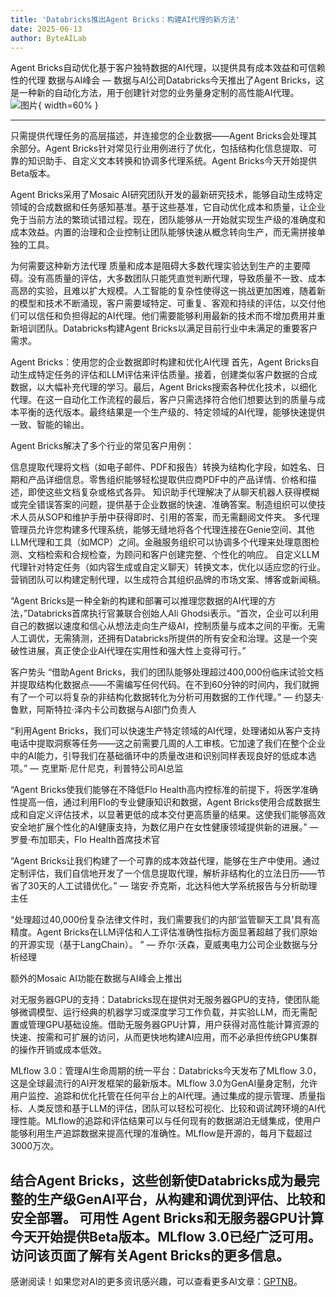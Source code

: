 ```yaml
---
title: 'Databricks推出Agent Bricks：构建AI代理的新方法'
date: 2025-06-13
author: ByteAILab
---
```


Agent Bricks自动优化基于客户独特数据的AI代理，以提供具有成本效益和可信赖性的代理
数据与AI峰会 — 数据与AI公司Databricks今天推出了Agent Bricks，这是一种新的自动化方法，用于创建针对您的业务量身定制的高性能AI代理。![图片](https://ai-techpark.com/wp-content/uploads/Databricks-Launches.jpg){ width=60% }

---
只需提供代理任务的高层描述，并连接您的企业数据——Agent Bricks会处理其余部分。Agent Bricks针对常见行业用例进行了优化，包括结构化信息提取、可靠的知识助手、自定义文本转换和协调多代理系统。Agent Bricks今天开始提供Beta版本。

Agent Bricks采用了Mosaic AI研究团队开发的最新研究技术，能够自动生成特定领域的合成数据和任务感知基准。基于这些基准，它自动优化成本和质量，让企业免于当前方法的繁琐试错过程。现在，团队能够从一开始就实现生产级的准确度和成本效益。内置的治理和企业控制让团队能够快速从概念转向生产，而无需拼接单独的工具。

为何需要这种新方法代理
质量和成本是阻碍大多数代理实验达到生产的主要障碍。没有高质量的评估，大多数团队只能凭直觉判断代理，导致质量不一致、成本高昂的实验，且难以扩大规模。人工智能的复杂性使得这一挑战更加困难，随着新的模型和技术不断涌现，客户需要域特定、可重复、客观和持续的评估，以交付他们可以信任和负担得起的AI代理。他们需要能够利用最新的技术而不增加费用并重新培训团队。Databricks构建Agent Bricks以满足目前行业中未满足的重要客户需求。

Agent Bricks：使用您的企业数据即时构建和优化AI代理
首先，Agent Bricks自动生成特定任务的评估和LLM评估来评估质量。接着，创建类似客户数据的合成数据，以大幅补充代理的学习。最后，Agent Bricks搜索各种优化技术，以细化代理。在这一自动化工作流程的最后，客户只需选择符合他们想要达到的质量与成本平衡的迭代版本。最终结果是一个生产级的、特定领域的AI代理，能够快速提供一致、智能的输出。

Agent Bricks解决了多个行业的常见客户用例：

信息提取代理将文档（如电子邮件、PDF和报告）转换为结构化字段，如姓名、日期和产品详细信息。零售组织能够轻松提取供应商PDF中的产品详情、价格和描述，即使这些文档复杂或格式各异。
知识助手代理解决了从聊天机器人获得模糊或完全错误答案的问题，提供基于企业数据的快速、准确答案。制造组织可以使技术人员从SOP和维护手册中获得即时、引用的答案，而无需翻阅文件夹。
多代理管理员允许您构建多代理系统，能够无缝地将各个代理连接在Genie空间、其他LLM代理和工具（如MCP）之间。金融服务组织可以协调多个代理来处理意图检测、文档检索和合规检查，为顾问和客户创建完整、个性化的响应。
自定义LLM代理针对特定任务（如内容生成或自定义聊天）转换文本，优化以适应您的行业。营销团队可以构建定制代理，以生成符合其组织品牌的市场文案、博客或新闻稿。

“Agent Bricks是一种全新的构建和部署可以推理您数据的AI代理的方法，”Databricks首席执行官兼联合创始人Ali Ghodsi表示。“首次，企业可以利用自己的数据以速度和信心从想法走向生产级AI，控制质量与成本之间的平衡。无需人工调优，无需猜测，还拥有Databricks所提供的所有安全和治理。这是一个突破性进展，真正使企业AI代理在实用性和强大性上变得可行。”

客户势头
“借助Agent Bricks，我们的团队能够处理超过400,000份临床试验文档并提取结构化数据点——不需编写任何代码。在不到60分钟的时间内，我们就拥有了一个可以将复杂的非结构化数据转化为分析可用数据的工作代理。” — 约瑟夫·鲁默，阿斯特拉·泽内卡公司数据与AI部门负责人

“利用Agent Bricks，我们可以快速生产特定领域的AI代理，处理诸如从客户支持电话中提取洞察等任务——这之前需要几周的人工审核。它加速了我们在整个企业中的AI能力，引导我们在基础循环中的质量改进和识别同样表现良好的低成本选项。” — 克里斯·尼什尼克，利普特公司AI总监

“Agent Bricks使我们能够在不降低Flo Health高内控标准的前提下，将医学准确性提高一倍，通过利用Flo的专业健康知识和数据，Agent Bricks使用合成数据生成和自定义评估技术，以显著更低的成本交付更高质量的结果。这使我们能够高效安全地扩展个性化的AI健康支持，为数亿用户在女性健康领域提供新的进展。” — 罗曼·布加耶夫，Flo Health首席技术官

“Agent Bricks让我们构建了一个可靠的成本效益代理，能够在生产中使用。通过定制评估，我们自信地开发了一个信息提取代理，解析非结构化的立法日历——节省了30天的人工试错优化。” — 瑞安·乔克斯，北达科他大学系统报告与分析助理主任

“处理超过40,000份复杂法律文件时，我们需要我们的内部‘监管聊天工具’具有高精度。Agent Bricks在LLM评估和人工评估准确性指标方面显著超越了我们原始的开源实现（基于LangChain）。 ” — 乔尔·沃森，夏威夷电力公司企业数据与分析经理

额外的Mosaic AI功能在数据与AI峰会上推出

对无服务器GPU的支持：Databricks现在提供对无服务器GPU的支持，使团队能够微调模型、运行经典的机器学习或深度学习工作负载，并实验LLM，而无需配置或管理GPU基础设施。借助无服务器GPU计算，用户获得对高性能计算资源的快速、按需和可扩展的访问，从而更快地构建AI应用，而不必承担传统GPU集群的操作开销或成本低效。

MLflow 3.0：管理AI生命周期的统一平台：Databricks今天发布了MLflow 3.0，这是全球最流行的AI开发框架的最新版本。MLflow 3.0为GenAI量身定制，允许用户监控、追踪和优化托管在任何平台上的AI代理。通过集成的提示管理、质量指标、人类反馈和基于LLM的评估，团队可以轻松可视化、比较和调试跨环境的AI代理性能。MLflow的追踪和评估结果可以与任何现有的数据湖泊无缝集成，使用户能够利用生产追踪数据来提高代理的准确性。MLflow是开源的，每月下载超过3000万次。

结合Agent Bricks，这些创新使Databricks成为最完整的生产级GenAI平台，从构建和调优到评估、比较和安全部署。
可用性
Agent Bricks和无服务器GPU计算今天开始提供Beta版本。MLflow 3.0已经广泛可用。访问该页面了解有关Agent Bricks的更多信息。
---
感谢阅读！如果您对AI的更多资讯感兴趣，可以查看更多AI文章：[GPTNB](https://gptnb.com)。